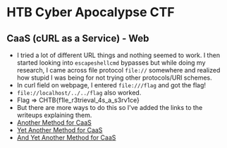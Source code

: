 # HTB Cyber Apocalypse CTF

## CaaS (cURL as a Service) - Web

- I tried a lot of different URL things and nothing seemed to work. I then started looking into `escapeshellcmd` bypasses but while doing my research, I came across file protocol `file://` somewhere and realized how stupid I was being for not trying other protocols/URI schemes.
- In curl field on webpage, I entered `file:///flag` and got the flag!
- `file://localhost/../../flag` also worked.
- Flag => CHTB{f1le_r3trieval_4s_a_s3rv1ce}
- But there are more ways to do this so I've added the links to the writeups explaining them.
- [Another Method for CaaS](https://s-3ntinel.github.io/ctfs/cyberapocalypse_ctf2021/web/caas/caas.html)
- [Yet Another Method for CaaS](https://github.com/KamilPacanek/writeups/blob/master/ctf/HTB.CA2021/caas.md)
- [And Yet Another Method for CaaS](https://thehackersbrain.pythonanywhere.com/blog/caas-web-challenge-writeup-cyber-apocalypse-2021-hackthebox-ctf/)
